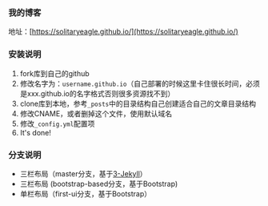 ### 我的博客

地址：[https://solitaryeagle.github.io/](https://solitaryeagle.github.io/)

### 安装说明

1. fork库到自己的github
2. 修改名字为：`username.github.io`（自己部署的时候这里卡住很长时间，必须是xxx.github.io的名字格式否则很多资源找不到）
3. clone库到本地，参考`_posts`中的目录结构自己创建适合自己的文章目录结构
4. 修改CNAME，或者删掉这个文件，使用默认域名
5. 修改`_config.yml`配置项
6. It's done!

### 分支说明

- 三栏布局（master分支，基于[3-Jekyll](https://github.com/P233/3-Jekyll)）
- 三栏布局 (bootstrap-based分支，基于Bootstrap)
- 单栏布局（first-ui分支，基于Bootstrap）
